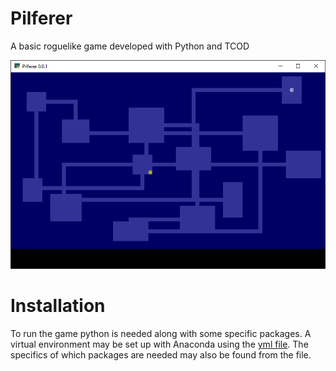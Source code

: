 # Pilferer
A basic roguelike game developed with Python and TCOD

<img src="https://github.com/Sebastian-dm/pilferer/blob/master/assets/screenshot.png?raw=true">

# Installation
To run the game python is needed along with some specific packages. A virtual environment may be set up with Anaconda using the <a href="https://github.com/Sebastian-dm/pilferer/blob/master/env/roguelike.yml">yml file</a>. The specifics of which packages are needed may also be found from the file.